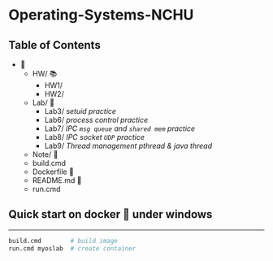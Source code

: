# Operating-Systems-NCHU

## Table of Contents
+ :file_folder:
    + HW/ :books:
      + HW1/
      + HW2/
    + Lab/ :microscope:
      + Lab3/ *setuid practice*
      + Lab6/ *process control practice*
      + Lab7/ *IPC `msg queue` and `shared mem` practice*
      + Lab8/ *IPC socket `UDP` practice*
      + Lab9/ *Thread management pthread & java thread*
    + Note/ :notebook:
    + build.cmd
    + Dockerfile :whale:
    + README.md :book:
    + run.cmd

## Quick start on docker :whale: under windows

---

```sh
build.cmd        # build image
run.cmd myoslab  # create container
```
